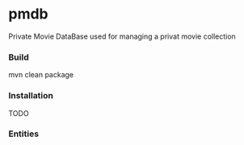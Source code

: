 # pmdb
Private Movie DataBase used for managing a privat movie collection

### Build
mvn clean package

### Installation
TODO

### Entities
